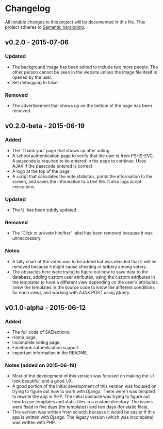 # Changelog
All notable changes to this project will be documented in this file.
This project adheres to [Semantic Versioning](http://semver.org/).

## v0.2.0 - 2015-07-06
### Updated
- The background image has been edited to include two more people. The other person cannot be seen in the website unless the image file itself is opened by the user.
- Set debugging to false.

### Removed
- The advertisement that shows up on the bottom of the page has been removed.

## v0.2.0-beta - 2015-06-19
### Added
- The 'Thank you' page that shows up after voting.
- A school authentication page to verify that the user is from PSHS-EVC. A passcode is required to be entered in the page to continue. Uses AJAX if the passcode entered is correct.
- A logo at the top of the page.
- A script that calculates the vote statistics, prints the information to the screen, and saves the information to a text file. It also logs script executions.

### Updated
- The UI has been subtly updated.

### Removed
- The 'Click <candidate name> to un/vote him/her.' label has been removed because it was unneccessary.

### Notes
- A tally chart of the votes was to be added but was decided that it will be removed because it might cause cheating or bribery among voters.
- The obstacles here were trying to figure out how to save data to the database, adding custom user attributes, using the custom attributes in the templates to have a different view depending on the user's attributes (view the templates in the source code to know the different conditions for each view), and working with AJAX POST using jQuery.

## v0.1.0-alpha - 2015-06-12
### Added
- The full code of SAElections.
- Home page.
- Incomplete voting page.
- Facebook authentication support.
- Important information in the README.

### Notes (added on 2015-06-19)
- Most of the development of this version was focused on making the UI look beautiful, and a good UX.
- A good portion of the initial development of this version was focused on trying to figure out how to work with Django. There were I was tempted to rewrite the app in PHP. The initial obstacle was trying to figure out how to use templates and static files in a custom directory. The issues were fixed in five days (for templates) and two days (for static files).
- This version was written from scratch because it would be easier if this app is written with Django. The legacy version (which was incomplete) was written with PHP.